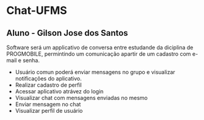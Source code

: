 # Chat-UFMS
## Aluno - Gilson Jose dos Santos

Software será um applicativo de conversa entre estudande da diciplina de PROGMOBILE, permintindo um comunicação apartir de um cadastro com e-mail e senha.
- Usuário comun poderá enviar mensagens no grupo e visualizar notificações do aplicativo.
- Realizar cadastro de perfil
- Acessar aplicativo atrávez do login
- Visualizar chat com mensagens enviadas no mesmo
- Enviar mensagem no chat
- Visualizar perfil de usuário
